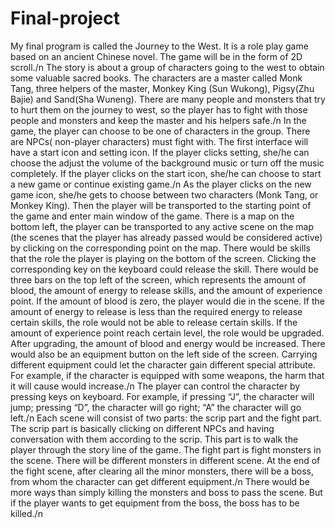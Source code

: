 # Final-project
My final program is called the Journey to the West. It is a role play game based on an ancient Chinese novel. The game will be in the form of 2D scroll./n
The story is about a group of characters going to the west to obtain some valuable sacred books. The characters are a master called Monk Tang, three helpers of the master, Monkey King (Sun Wukong), Pigsy(Zhu Bajie) and Sand(Sha Wuneng). There are many people and monsters that try to hurt them on the journey to west, so the player has to fight with those people and monsters and keep the master and his helpers safe./n
In the game, the player can choose to be one of characters in the group. There are NPCs( non-player characters) must fight with. 
The first interface will have a start icon and setting icon. If the player clicks setting, she/he can choose the adjust the volume of the background music or turn off the music completely. If the player clicks on the start icon, she/he can choose to start a new game or continue existing game./n
As the player clicks on the new game icon, she/he gets to choose between two characters (Monk Tang, or Monkey King). Then the player will be transported to the starting point of the game and enter main window of the game. There is a map on the bottom left, the player can be transported to any active scene on the map (the scenes that the player has already passed would be considered active) by clicking on the corresponding point on the map. There would be skills that the role the player is playing on the bottom of the screen. Clicking the corresponding key on the keyboard could release the skill. There would be three bars on the top left of the screen, which represents the amount of blood, the amount of energy to release skills, and the amount of experience point. If the amount of blood is zero, the player would die in the scene. If the amount of energy to release is less than the required energy to release certain skills, the role would not be able to release certain skills. If the amount of experience point reach certain level, the role would be upgraded. After upgrading, the amount of blood and energy would be increased. There would also be an equipment button on the left side of the screen. Carrying different equipment could let the character gain different special attribute. For example, if the character is equipped with some weapons, the harm that it will cause would increase./n
The player can control the character by pressing keys on keyboard. For example, if pressing “J”, the character will jump; pressing “D”, the character will go right; “A” the character will go left./n
Each scene will consist of two parts: the scrip part and the fight part. The scrip part is basically clicking on different NPCs and having conversation with them according to the scrip. This part is to walk the player through the story line of the game. The fight part is fight monsters in the scene. There will be different monsters in different scene. At the end of the fight scene, after clearing all the minor monsters, there will be a boss, from whom the character can get different equipment./n
There would be more ways than simply killing the monsters and boss to pass the scene. But if the player wants to get equipment from the boss, the boss has to be killed./n
